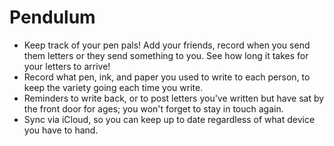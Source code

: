 # Pendulum
* Keep track of your pen pals! Add your friends, record when you send them letters or they send something to you. See how long it takes for your letters to arrive!
* Record what pen, ink, and paper you used to write to each person, to keep the variety going each time you write.
* Reminders to write back, or to post letters you've written but have sat by the front door for ages; you won't forget to stay in touch again.
* Sync via iCloud, so you can keep up to date regardless of what device you have to hand.
